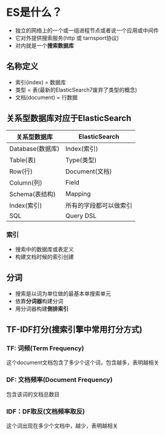# ES是什么？

- 独立的网络上的一个或一组进程节点或者说一个应用或中间件
- 它对外提供搜索服务(http 或 tarnsport协议)
- 对内就是一个**搜索数据库**

## 名称定义

- 索引(index) = 数据库
- 类型 = 表(最新的ElasticSearch7废弃了类型的概念)
- 文档(document) = 行数据

## 关系型数据库对应于ElasticSearch

|  关系型数据库   | ElasticSearch  |
|  ----  | ----  |
| Database(数据库)  | Index(索引) |
| Table(表)  | Type(类型) |
| Row(行) | Document(文档) |
| Column(列) | Field |
| Schema(表结构) | Mapping |
| Index(索引) | 所有的字段都可以做索引 |
| SQL | Query DSL |

### 索引

- 搜索中的数据库或表定义
- 构建文档时候的索引创建
  
## 分词

- 搜索是以词为单位做的最基本单搜索单元
- 依靠**分词器**构建分词
- 用分词器构建**倒排索引**

## TF-IDF打分(搜索引擎中常用打分方式)

### TF: 词频(Term Frequency)
这个document文档包含了多少个这个词，包含越多，表明越相关
 
### DF: 文档频率(Document Frequency)
包含该词的文档总数目

### IDF：DF取反(文档频率取反)
这个词出现在多少个文档中，越少，表明越相关